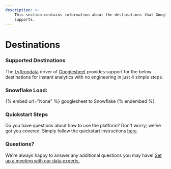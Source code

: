 ```yaml
---
description: >-
    This section contains information about the destinations that Googlesheet
    supports.
---
```


# Destinations

### Supported Destinations

The [Lyftrondata](https://www.lyftrondata.com/) driver of [Googlesheet](None) provides support for the below destinations for instant analytics with no engineering in just 4 simple steps.

### Snowflake Load:

{% embed url="None" %}
googlesheet to Snowflake
{% endembed %}

### Quickstart Steps

Do you have questions about how to use the platform? Don't worry; we've got you covered. Simply follow the quickstart instructions [here](README.md).

### Questions? <a href="#questions" id="questions"></a>

We're always happy to answer any additional questions you may have! [Set up a meeting with our data experts.](https://www.lyftrondata.com/book-a-meeting/)
